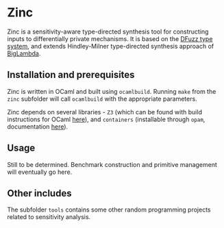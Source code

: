 # Zinc

Zinc is a sensitivity-aware type-directed synthesis tool for constructing inputs to differentially private mechanisms. It is based on the [DFuzz type system](http://www.cis.upenn.edu/~ahae/papers/dfuzz-popl2013.pdf), and extends Hindley-Milner type-directed synthesis approach of [BigLambda](https://dl.acm.org/citation.cfm?id=2908102).

## Installation and prerequisites

Zinc is written in OCaml and built using `ocamlbuild`. Running `make` from the `zinc` subfolder will call `ocamlbuild` with the appropriate parameters.

Zinc depends on several libraries - `Z3` (which can be found with build instructions for OCaml [here](https://github.com/Z3Prover/z3)), and `containers` (installable through `opam`, documentation [here](https://github.com/c-cube/ocaml-containers)).

## Usage

Still to be determined. Benchmark construction and primitive management will eventually go here.

## Other includes

The subfolder `tools` contains some other random programming projects related to sensitivity analysis.